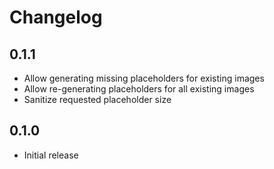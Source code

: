 # Changelog

## 0.1.1

- Allow generating missing placeholders for existing images
- Allow re-generating placeholders for all existing images
- Sanitize requested placeholder size

## 0.1.0

- Initial release
